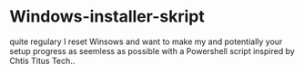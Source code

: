 # Windows-installer-skript
quite regulary I reset Winsows and want to make my and potentially your setup progress as seemless as possible with a Powershell script inspired by Chtis Titus Tech..
